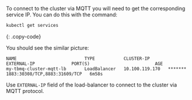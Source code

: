 To connect to the cluster via MQTT you will need to get the corresponding service IP. You can do this with the command:

```bash
kubectl get services
```

{: .copy-code}

You should see the similar picture:

```text
NAME                          TYPE           CLUSTER-IP       EXTERNAL-IP              PORT(S)                         AGE
my-tbmq-cluster-mqtt-lb       LoadBalancer   10.100.119.170   *******                  1883:30308/TCP,8883:31609/TCP   6m58s
```

Use `EXTERNAL-IP` field of the load-balancer to connect to the cluster via MQTT protocol.